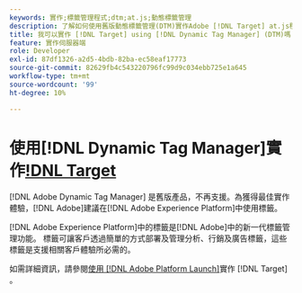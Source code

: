 ```yaml
---
keywords: 實作;標籤管理程式;dtm;at.js;動態標籤管理
description: 了解如何使用舊版動態標籤管理(DTM)實作Adobe [!DNL Target] at.js程式庫。 AdobeLaunch是實作 [!DNL Target]的偏好方法。
title: 我可以實作 [!DNL Target] using [!DNL Dynamic Tag Manager] (DTM)嗎？
feature: 實作伺服器端
role: Developer
exl-id: 87df1326-a2d5-4bdb-82ba-ec58eaf17773
source-git-commit: 82629fb4c543220796fc99d9c034ebb725e1a645
workflow-type: tm+mt
source-wordcount: '99'
ht-degree: 10%

---
```


# 使用[!DNL Dynamic Tag Manager]實作[!DNL Target](DTM)

[!DNL Adobe Dynamic Tag Manager] 是舊版產品，不再支援。為獲得最佳實作體驗，[!DNL Adobe]建議在[!DNL Adobe Experience Platform]中使用標籤。

[!DNL Adobe Experience Platform]中的標籤是[!DNL Adobe]中的新一代標籤管理功能。 標籤可讓客戶透過簡單的方式部署及管理分析、行銷及廣告標籤，這些標籤是支援相關客戶體驗所必需的。

如需詳細資訊，請參閱[使用 [!DNL Adobe Platform Launch]](/help/c-implementing-target/c-implementing-target-for-client-side-web/how-to-deployatjs/cmp-implementing-target-using-adobe-launch.md)實作 [!DNL Target] 。

